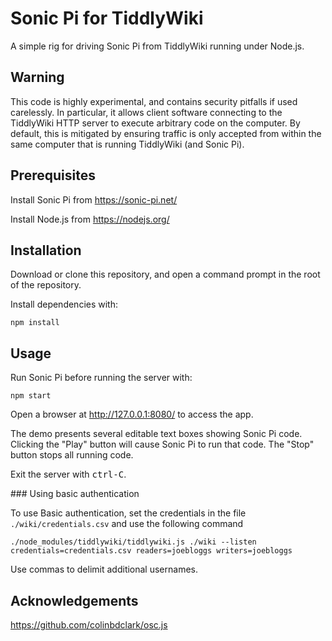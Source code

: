 # Sonic Pi for TiddlyWiki

A simple rig for driving Sonic Pi from TiddlyWiki running under Node.js.

## Warning

This code is highly experimental, and contains security pitfalls if used carelessly. In particular, it allows client software connecting to the TiddlyWiki HTTP server to execute arbitrary code on the computer. By default, this is mitigated by ensuring traffic is only accepted from within the same computer that is running TiddlyWiki (and Sonic Pi).

## Prerequisites

Install Sonic Pi from https://sonic-pi.net/

Install Node.js from https://nodejs.org/

## Installation

Download or clone this repository, and open a command prompt in the root of the repository.

Install dependencies with:

```
npm install
```

## Usage

Run Sonic Pi before running the server with:

```
npm start
```

Open a browser at http://127.0.0.1:8080/ to access the app.

The demo presents several editable text boxes showing Sonic Pi code. Clicking the "Play" button will cause Sonic Pi to run that code. The "Stop" button stops all running code.

Exit the server with <kbd>ctrl-C</kbd>.

### Using basic authentication

To use Basic authentication, set the credentials in the file `./wiki/credentials.csv` and use the following command

```
./node_modules/tiddlywiki/tiddlywiki.js ./wiki --listen credentials=credentials.csv readers=joebloggs writers=joebloggs
```

Use commas to delimit additional usernames.

## Acknowledgements

https://github.com/colinbdclark/osc.js

